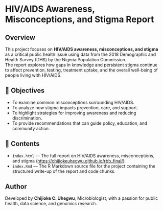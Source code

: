 # HIV/AIDS Awareness, Misconceptions, and Stigma Report

## Overview

This project focuses on **HIV/AIDS awareness, misconceptions, and stigma** as a critical public health issue using data from the 2018 Demographic and Health Survey (DHS) by the Nigeria Population Commission.  
The report explores how gaps in knowledge and persistent stigma continue to affect prevention, testing, treatment uptake, and the overall well-being of people living with HIV/AIDS. 

## 🎯 Objectives

* To examine common misconceptions surrounding HIV/AIDS.
* To analyze how stigma impacts prevention, care, and support.
* To highlight strategies for improving awareness and reducing discrimination.
* To provide recommendations that can guide policy, education, and community action.

## 📂 Contents

* `index.html` — The full report on HIV/AIDS awareness, misconceptions, and stigma (https://chijiokeuhegwu.github.io/rbb_final/). 
* `index.Rmd` — The R Markdown source file for the project containing the structured write-up of the report and code chunks.

## Author
Developed by **Chijioke C. Uhegwu**, Microbiologist, with a passion for public health, data science, and genomics research.


